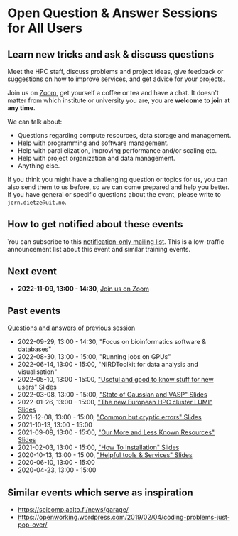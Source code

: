 # Open Question & Answer Sessions for All Users

## Learn new tricks and ask & discuss questions

Meet the HPC staff, discuss problems and project ideas, give feedback or
suggestions on how to improve services, and get advice for your
projects.

Join us on
[Zoom](https://uit.zoom.us/j/62981302841?pwd=MHNzVlk0MURqcEtyV1lPMTBycmo4UT09),
get yourself a coffee or tea and have a chat. It doesn't matter from which
institute or university you are, you are **welcome to join at any time**.

We can talk about:
- Questions regarding compute resources, data storage and management.
- Help with programming and software management.
- Help with parallelization, improving performance and/or scaling etc.
- Help with project organization and data management.
- Anything else.

If you think you might have a challenging question or topics for us,
you can also send them to us before, so we can come prepared and
help you better. If you have general or specific questions about
the event, please write to `jorn.dietze@uit.no`.


## How to get notified about these events

You can subscribe to this
[notification-only mailing list](https://sympa.uninett.no/lists/nris.no/info/events).
This is a low-traffic announcement list about this event and similar training
events.


## Next event

- **2022-11-09, 13:00 - 14:30**, [Join us on Zoom](https://uit.zoom.us/j/62981302841?pwd=MHNzVlk0MURqcEtyV1lPMTBycmo4UT09)


## Past events

[Questions and answers of previous session](https://hackmd.io/@hpc/q-a)

- 2022-09-29, 13:00 - 14:30, "Focus on bioinformatics software & databases"
- 2022-08-30, 13:00 - 15:00, "Running jobs on GPUs"
- 2022-06-14, 13:00 - 15:00, "NIRDToolkit for data analysis and visualisation"
- 2022-05-10, 13:00 - 15:00, ["Useful and good to know stuff for new users" Slides](https://docs.google.com/presentation/d/1pgueQ6w8sFW4-1y3iRwiWgkypUhrlLfhEPTFSY2_Lw8/edit?usp=sharing)
- 2022-03-08, 13:00 - 15:00, ["State of Gaussian and VASP" Slides](https://docs.google.com/presentation/d/13vm5-Yx_VTfg02SAgrzki9rgSlUTDW5cERVSIdKCrfc/edit?usp=sharing)
- 2022-01-26, 13:00 - 15:00, ["The new European HPC cluster LUMI" Slides](https://docs.google.com/presentation/d/1mSl6q6dvi12ouY0Rt5eephgFR-G_4WzB/edit?usp=sharing&ouid=109172959781988137007&rtpof=true&sd=true)
- 2021-12-08, 13:00 - 15:00, ["Common but cryptic errors" Slides](https://docs.google.com/presentation/d/1U-GaHeyLOFM0HUObrYQzJELpS4UL10hOS5AGFMeEzVU/edit?usp=sharing)
- 2021-10-13, 13:00 - 15:00
- 2021-09-09, 13:00 - 15:00, ["Our More and Less Known Resources" Slides](https://docs.google.com/presentation/d/1kEmxUYJJa2b6jKgiJYvdzFopyB3owkQkK-uJTolXny0/edit?usp=sharing)
- 2021-02-03, 13:00 - 15:00, ["How To Installation" Slides](https://docs.google.com/presentation/d/1fOzq_ob19TFIZ0lERSPw7oXx6irVVDwB2vmHOrz2AKA/edit?usp=sharing)
- 2020-10-13, 13:00 - 15:00, ["Helpful tools & Services" Slides](https://docs.google.com/presentation/d/1HKC5-G41lwVxAMjHU_UOTWKsRO3nD7B8uh9IVQRNtsk/edit?usp=sharing)
- 2020-06-10, 13:00 - 15:00
- 2020-04-23, 13:00 - 15:00


## Similar events which serve as inspiration

-   <https://scicomp.aalto.fi/news/garage/>
-   <https://openworking.wordpress.com/2019/02/04/coding-problems-just-pop-over/>
